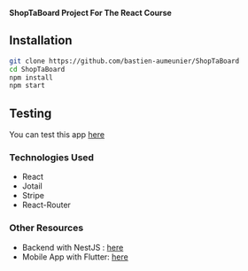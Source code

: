 **ShopTaBoard Project For The React Course**

## Installation

```bash
git clone https://github.com/bastien-aumeunier/ShopTaBoard
cd ShopTaBoard
npm install
npm start
```

## Testing

You can test this app [here][front]

### Technologies Used

- React
- Jotail
- Stripe
- React-Router

### Other Resources

- Backend with NestJS : [here][back]
- Mobile App with Flutter: [here][mobile]

[front]: https://shoptaboard.baumeunier.me
[mobile]: https://github.com/bastien-aumeunier/ShopTaBoard-Flutter
[back]: https://github.com/bastien-aumeunier/back-ecommerce
